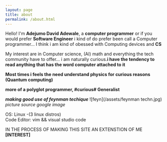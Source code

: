 ```yaml
---
layout: page
title: about
permalink: /about.html
---
```


Hello! I'm **Adejumo David Adewale**, a **computer programmer** or if you would prefer **Software Engineer** i kind of do prefer been call a Computer programmer... I think i am kind of obessed with Computing devices and **CS**

My interest are in Computer science, (AI) math and everything the tech community have to offer... i am naturally curious.**i have the tendency to read anything that has the word computer attached to it**

>
**Most times i feels the need understand physics for curious reasons (Quantum computing)**
>
**more of a polyglot programmer, #curious# Generalist**


 ***making good use of feynman techique***
![feyn](/assets/feynman techn.jpg) 
        *picture source google image*

OS: Linux -(3 linux distros)<br>
Code Editor: vim && visual studio code

IN THE PROCESS OF MAKING THIS SITE AN EXTENSTION OF ME **[INTEREST]**
